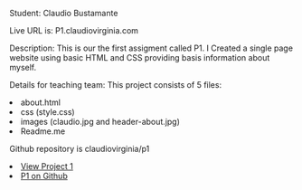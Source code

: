 Student: Claudio Bustamante

Live URL is: P1.claudiovirginia.com

Description: This is our the first assigment called P1. I Created a single page website using basic HTML and CSS providing basis information about myself.

Details for teaching team: This project consists of 5 files:
	<li>about.html</li>
	<li>css (style.css)</li>
	<li>images (claudio.jpg and header-about.jpg)</li>
	<li>Readme.me</li>
	
Github repository is claudiovirginia/p1	
		<li><a href='http://p1.claudiovirginia.com'>View Project 1</a>
		<li><a href='http://github.com/claudiovirginia/p1'>P1 on Github</a></li>